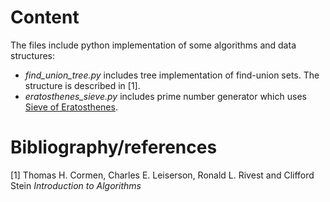 # Content
The files include python implementation of some algorithms and data structures:
- *find_union_tree.py* includes tree implementation of find-union sets. The structure is described in [1].
- *eratosthenes_sieve.py* includes prime number generator which uses [Sieve of Eratosthenes](https://en.wikipedia.org/wiki/Sieve_of_Eratosthenes).

# Bibliography/references
[1] Thomas H. Cormen, Charles E. Leiserson, Ronald L. Rivest and Clifford Stein *Introduction to Algorithms*

